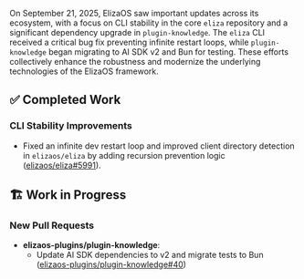 On September 21, 2025, ElizaOS saw important updates across its ecosystem, with a focus on CLI stability in the core `eliza` repository and a significant dependency upgrade in `plugin-knowledge`. The `eliza` CLI received a critical bug fix preventing infinite restart loops, while `plugin-knowledge` began migrating to AI SDK v2 and Bun for testing. These efforts collectively enhance the robustness and modernize the underlying technologies of the ElizaOS framework.

## ✅ Completed Work
### CLI Stability Improvements
- Fixed an infinite dev restart loop and improved client directory detection in `elizaos/eliza` by adding recursion prevention logic ([elizaos/eliza#5991](https://github.com/elizaos/eliza/pull/5991)).

## 🏗️ Work in Progress
### New Pull Requests
- **elizaos-plugins/plugin-knowledge**:
  - Update AI SDK dependencies to v2 and migrate tests to Bun ([elizaos-plugins/plugin-knowledge#40](https://github.com/elizaos-plugins/plugin-knowledge/pull/40))